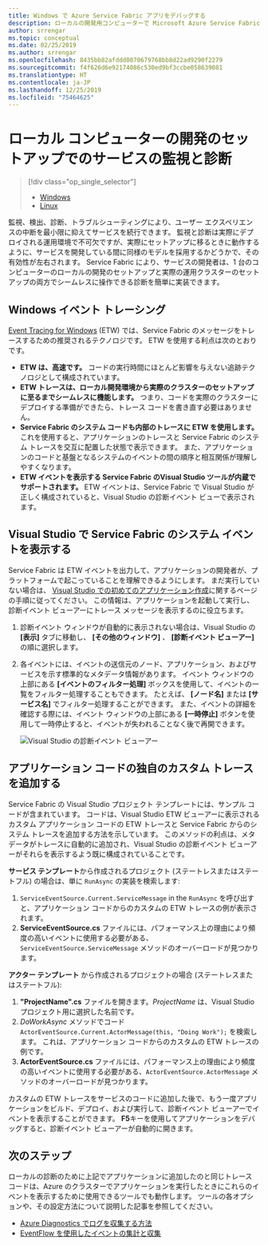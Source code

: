 ```yaml
---
title: Windows で Azure Service Fabric アプリをデバッグする
description: ローカルの開発用コンピューターで Microsoft Azure Service Fabric を使用して作成されたサービスを監視および診断する方法について説明します。
author: srrengar
ms.topic: conceptual
ms.date: 02/25/2019
ms.author: srrengar
ms.openlocfilehash: 8435bb82afddd0070679768bb8d22ad9290f2279
ms.sourcegitcommit: f4f626d6e92174086c530ed9bf3ccbe058639081
ms.translationtype: HT
ms.contentlocale: ja-JP
ms.lasthandoff: 12/25/2019
ms.locfileid: "75464625"
---
```

# <a name="monitor-and-diagnose-services-in-a-local-machine-development-setup"></a>ローカル コンピューターの開発のセットアップでのサービスの監視と診断
> [!div class="op_single_selector"]
> * [Windows](service-fabric-diagnostics-how-to-monitor-and-diagnose-services-locally.md)
> * [Linux](service-fabric-diagnostics-how-to-monitor-and-diagnose-services-locally-linux.md)
> 
> 

監視、検出、診断、トラブルシューティングにより、ユーザー エクスペリエンスの中断を最小限に抑えてサービスを続行できます。 監視と診断は実際にデプロイされる運用環境で不可欠ですが、実際にセットアップに移るときに動作するように、サービスを開発している間に同様のモデルを採用するかどうかで、その有効性が左右されます。 Service Fabric により、サービスの開発者は、1 台のコンピューターのローカルの開発のセットアップと実際の運用クラスターのセットアップの両方でシームレスに操作できる診断を簡単に実装できます。

## <a name="event-tracing-for-windows"></a>Windows イベント トレーシング
[Event Tracing for Windows](https://msdn.microsoft.com/library/windows/desktop/bb968803.aspx) (ETW) では、Service Fabric のメッセージをトレースするための推奨されるテクノロジです。 ETW を使用する利点は次のとおりです。

* **ETW は、高速です。** コードの実行時間にほとんど影響を与えない追跡テクノロジとして構成されています。
* **ETW トレースは、ローカル開発環境から実際のクラスターのセットアップに至るまでシームレスに機能します。** つまり、コードを実際のクラスターにデプロイする準備ができたら、トレース コードを書き直す必要はありません。
* **Service Fabric のシステム コードも内部のトレースに ETW を使用します。** これを使用すると、アプリケーションのトレースと Service Fabric のシステム トレースを交互に配置した状態で表示できます。 また、アプリケーションのコードと基盤となるシステムのイベントの間の順序と相互関係が理解しやすくなります。
* **ETW イベントを表示する Service Fabric のVisual Studio ツールが内蔵でサポートされます。** ETW イベントは、Service Fabric で Visual Studio が正しく構成されていると、Visual Studio の診断イベント ビューで表示されます。 

## <a name="view-service-fabric-system-events-in-visual-studio"></a>Visual Studio で Service Fabric のシステム イベントを表示する
Service Fabric は ETW イベントを出力して、アプリケーションの開発者が、プラットフォームで起こっていることを理解できるようにします。 まだ実行していない場合は、 [Visual Studio での初めてのアプリケーション作成](service-fabric-tutorial-create-dotnet-app.md)に関するページの手順に従ってください。 この情報は、アプリケーションを起動して実行し、診断イベント ビューアーにトレース メッセージを表示するのに役立ちます。

1. 診断イベント ウィンドウが自動的に表示されない場合は、Visual Studio の **[表示]** タブに移動し、 **[その他のウィンドウ]** 、 **[診断イベント ビューアー]** の順に選択します。
2. 各イベントには、イベントの送信元のノード、アプリケーション、およびサービスを示す標準的なメタデータ情報があります。 イベント ウィンドウの上部にある **[イベントのフィルター処理]** ボックスを使用して、イベントの一覧をフィルター処理することもできます。 たとえば、 **[ノード名]** または **[サービス名]** でフィルター処理することができます。 また、イベントの詳細を確認する際には、イベント ウィンドウの上部にある **[一時停止]** ボタンを使用して一時停止すると、イベントが失われることなく後で再開できます。
   
   ![Visual Studio の診断イベント ビューアー](./media/service-fabric-diagnostics-how-to-monitor-and-diagnose-services-locally/DiagEventsExamples2.png)

## <a name="add-your-own-custom-traces-to-the-application-code"></a>アプリケーション コードの独自のカスタム トレースを追加する
Service Fabric の Visual Studio プロジェクト テンプレートには、サンプル コードが含まれています。 コードは、Visual Studio ETW ビューアーに表示されるカスタム アプリケーション コードの ETW トレースと Service Fabric からのシステム トレースを追加する方法を示しています。 このメソッドの利点は、メタデータがトレースに自動的に追加され、Visual Studio の診断イベント ビューアーがそれらを表示するよう既に構成されていることです。

**サービス テンプレート**から作成されるプロジェクト (ステートレスまたはステートフル) の場合は、単に `RunAsync` の実装を検索します:

1. `ServiceEventSource.Current.ServiceMessage` in the `RunAsync` を呼び出すと、アプリケーション コードからのカスタムの ETW トレースの例が表示されます。
2. **ServiceEventSource.cs** ファイルには、パフォーマンス上の理由により頻度の高いイベントに使用する必要がある、`ServiceEventSource.ServiceMessage` メソッドのオーバーロードが見つかります。

**アクター テンプレート** から作成されるプロジェクトの場合 (ステートレスまたはステートフル):

1. **"ProjectName".cs** ファイルを開きます。*ProjectName* は、Visual Studio プロジェクト用に選択した名前です。  
2. *DoWorkAsync* メソッドでコード `ActorEventSource.Current.ActorMessage(this, "Doing Work");` を検索します。  これは、アプリケーション コードからのカスタムの ETW トレースの例です。  
3. **ActorEventSource.cs** ファイルには、パフォーマンス上の理由により頻度の高いイベントに使用する必要がある、`ActorEventSource.ActorMessage` メソッドのオーバーロードが見つかります。

カスタムの ETW トレースをサービスのコードに追加した後で、もう一度アプリケーションをビルド、デプロイ、および実行して、診断イベント ビューアーでイベントを表示することができます。 **F5**キーを使用してアプリケーションをデバッグすると、診断イベント ビューアーが自動的に開きます。

## <a name="next-steps"></a>次のステップ
ローカルの診断のために上記でアプリケーションに追加したのと同じトレース コードは、Azure のクラスターでアプリケーションを実行したときにこれらのイベントを表示するために使用できるツールでも動作します。 ツールの各オプションや、その設定方法について説明した記事を参照してください。

* [Azure Diagnostics でログを収集する方法](service-fabric-diagnostics-how-to-setup-wad.md)
* [EventFlow を使用したイベントの集計と収集](service-fabric-diagnostics-event-aggregation-eventflow.md)

